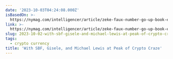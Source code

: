 ```yaml
---
date: '2023-10-03T04:24:08.000Z'
isBasedOn: >-
  https://nymag.com/intelligencer/article/zeke-faux-number-go-up-book-excerpt.html
link: >-
  https://nymag.com/intelligencer/article/zeke-faux-number-go-up-book-excerpt.html
slug: 2023-10-02-with-sbf-gisele-and-michael-lewis-at-peak-of-crypto-craze
tags:
  - crypto currency
title: 'With SBF, Gisele, and Michael Lewis at Peak of Crypto Craze'
---
```

 
